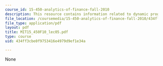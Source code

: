```yaml
---
course_id: 15-450-analytics-of-finance-fall-2010
description: This resource contains information related to dynamic programming.
file_location: /coursemedia/15-450-analytics-of-finance-fall-2010/434ff3cbe0f9753416e4979d9ef1e34a_MIT15_450F10_lec05.pdf
file_type: application/pdf
layout: pdf
title: MIT15_450F10_lec05.pdf
type: course
uid: 434ff3cbe0f9753416e4979d9ef1e34a

---
```

None